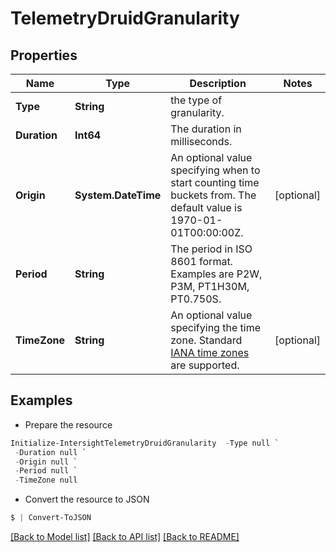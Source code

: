 # TelemetryDruidGranularity
## Properties

Name | Type | Description | Notes
------------ | ------------- | ------------- | -------------
**Type** | **String** | the type of granularity. | 
**Duration** | **Int64** | The duration in milliseconds. | 
**Origin** | **System.DateTime** | An optional value specifying when to start counting time buckets from. The default value is 1970-01-01T00:00:00Z. | [optional] 
**Period** | **String** | The period in ISO 8601 format. Examples are P2W, P3M, PT1H30M, PT0.750S. | 
**TimeZone** | **String** | An optional value specifying the time zone. Standard [IANA time zones](http://joda-time.sourceforge.net/timezones.html) are supported. | [optional] 

## Examples

- Prepare the resource
```powershell
Initialize-IntersightTelemetryDruidGranularity  -Type null `
 -Duration null `
 -Origin null `
 -Period null `
 -TimeZone null
```

- Convert the resource to JSON
```powershell
$ | Convert-ToJSON
```

[[Back to Model list]](../README.md#documentation-for-models) [[Back to API list]](../README.md#documentation-for-api-endpoints) [[Back to README]](../README.md)

